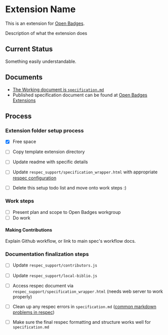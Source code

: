 # Extension Name

This is an extension for [Open Badges](https://github.com/IMSGlobal/openbadges-specification).

Description of what the extension does

## Current Status

Something easily understandable.

## Documents

- [The Working document is `specification.md`](specification.md)
- Published specification document can be found at [Open Badges Extensions](https://www.imsglobal.org/sites/default/files/Badges/OBv2p0Final/extensions/index.html)


## Process

### Extension folder setup process
- [x] Free space
- [ ] Copy template extension directory
- [ ] Update readme with specific details
- [ ] Update `respec_support/specification_wrapper.html` with appropriate [respec configuration](https://github.com/IMSGlobal/spec-central/blob/master/respec-usage.md)
- [ ] Delete this setup todo list and move onto work steps :)


### Work steps

- [ ] Present plan and scope to Open Badges workgroup
- [ ] Do work

#### Making Contributions

Explain Github workflow, or link to main spec's workflow docs. 


### Documentation finalization steps

- [ ] Update `respec_support/contributors.js` 
- [ ] Update `respec_support/local-biblio.js` 
- [ ] Access respec document via `respec_support/specification_wrapper.html` (needs web server to work properly) 
- [ ] Clean up any respec errors in `specification.md` ([common markdown problems in respec](https://github.com/IMSGlobal/spec-central/blob/master/markdown-notes.md))
- [ ] Make sure the final respec formatting and structure works well for `specification.md`

